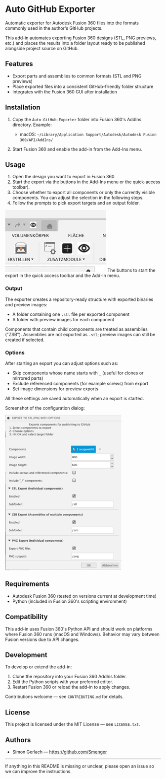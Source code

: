 # Auto GitHub Exporter

Automatic exporter for Autodesk Fusion 360 files into the formats commonly used in the author's GitHub projects.

This add-in automates exporting Fusion 360 designs (STL, PNG previews, etc.) and places the results into a folder layout ready to be published alongside project source on GitHub.

## Features

- Export parts and assemblies to common formats (STL and PNG previews)
- Place exported files into a consistent GitHub-friendly folder structure
- Integrates with the Fusion 360 GUI after installation

## Installation

1. Copy the `Auto-GitHub-Exporter` folder into Fusion 360's AddIns directory. Example:

   - macOS: `~/Library/Application Support/Autodesk/Autodesk Fusion 360/API/AddIns/`

2. Start Fusion 360 and enable the add-in from the Add-Ins menu.


## Usage

1. Open the design you want to export in Fusion 360.
2. Start the export via the buttons in the Add-Ins menu or the quick-access toolbar).
3. Choose whether to export all components or only the currently visible components. You can adjust the selection in the following steps.
4. Follow the prompts to pick export targets and an output folder.

<img src="./images/toolbar_integration.png" height="200" />
The buttons to start the export in the quick access toolbar and the Add-In menu.

### Output
The exporter creates a repository-ready structure with exported binaries and preview images:

- A folder containing one `.stl` file per exported component
- A folder with preview images for each component

Components that contain child components are treated as assemblies ("ZSB"). Assemblies are not exported as `.stl`; preview images can still be created if selected.

### Options

After starting an export you can adjust options such as:

- Skip components whose name starts with `_` (useful for clones or mirrored parts)
- Exclude referenced components (for example screws) from export
- Set image dimensions for preview exports

All these settings are saved automatically when an export is started.

Screenshot of the configuration dialog:

<img src="./images/exporter_options.png" height="500" />


## Requirements

- Autodesk Fusion 360 (tested on versions current at development time)
- Python (included in Fusion 360's scripting environment)

## Compatibility

This add-in uses Fusion 360's Python API and should work on platforms where Fusion 360 runs (macOS and Windows). Behavior may vary between Fusion versions due to API changes.

## Development

To develop or extend the add-in:

1. Clone the repository into your Fusion 360 AddIns folder.
2. Edit the Python scripts with your preferred editor.
3. Restart Fusion 360 or reload the add-in to apply changes.

Contributions welcome — see `CONTRIBUTING.md` for details.

## License

This project is licensed under the MIT License — see `LICENSE.txt`.

## Authors

- Simon Gerlach — https://github.com/Smenger

---

If anything in this README is missing or unclear, please open an issue so we can improve the instructions.
